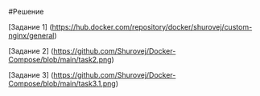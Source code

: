 #Решение

[Задание 1] (https://hub.docker.com/repository/docker/shurovej/custom-nginx/general)

[Задание 2] (https://github.com/Shurovej/Docker-Compose/blob/main/task2.png)

[Задание 3] (https://github.com/Shurovej/Docker-Compose/blob/main/task3.1.png)
